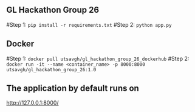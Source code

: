## GL Hackathon Group 26

#Step 1:
```pip install -r requirements.txt```
#Step 2:
```python app.py```

## Docker

#Step 1:
```docker pull utsavgh/gl_hackathon_group_26_dockerhub```
#Step 2:
```docker run -it --name <container_name> -p 8000:8000 utsavgh/gl_hackathon_group_26:1.0```

## The application by default runs on

http://127.0.0.1:8000/